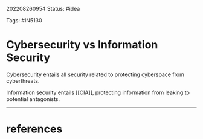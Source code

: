 202208260954
Status: #idea

Tags: #IN5130

# Cybersecurity vs Information Security

Cybersecurity entails all security related to protecting cyberspace from cyberthreats.

Information security entails [[CIA]], protecting information from leaking to potential antagonists.


---
# references